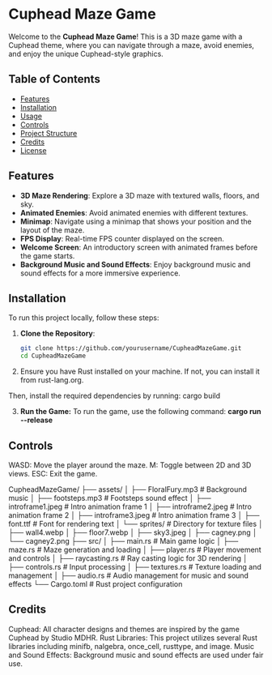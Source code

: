 # Cuphead Maze Game

Welcome to the **Cuphead Maze Game**! This is a 3D maze game with a Cuphead theme, where you can navigate through a maze, avoid enemies, and enjoy the unique Cuphead-style graphics.

## Table of Contents

- [Features](#features)
- [Installation](#installation)
- [Usage](#usage)
- [Controls](#controls)
- [Project Structure](#project-structure)
- [Credits](#credits)
- [License](#license)

## Features

- **3D Maze Rendering**: Explore a 3D maze with textured walls, floors, and sky.
- **Animated Enemies**: Avoid animated enemies with different textures.
- **Minimap**: Navigate using a minimap that shows your position and the layout of the maze.
- **FPS Display**: Real-time FPS counter displayed on the screen.
- **Welcome Screen**: An introductory screen with animated frames before the game starts.
- **Background Music and Sound Effects**: Enjoy background music and sound effects for a more immersive experience.

## Installation

To run this project locally, follow these steps:

1. **Clone the Repository**:
   ```bash
   git clone https://github.com/yourusername/CupheadMazeGame.git
   cd CupheadMazeGame

2. Ensure you have Rust installed on your machine. If not, you can install it from rust-lang.org.

Then, install the required dependencies by running:
cargo build

3. **Run the Game:**
To run the game, use the following command:
**cargo run --release**


## Controls
WASD: Move the player around the maze.
M: Toggle between 2D and 3D views.
ESC: Exit the game.

CupheadMazeGame/
├── assets/
│   ├── FloralFury.mp3       # Background music
│   ├── footsteps.mp3        # Footsteps sound effect
│   ├── introframe1.jpeg     # Intro animation frame 1
│   ├── introframe2.jpeg     # Intro animation frame 2
│   ├── introframe3.jpeg     # Intro animation frame 3
│   ├── font.ttf             # Font for rendering text
│   └── sprites/             # Directory for texture files
│       ├── wall4.webp
│       ├── floor7.webp
│       ├── sky3.jpeg
│       ├── cagney.png
│       └── cagney2.png
├── src/
│   ├── main.rs              # Main game logic
│   ├── maze.rs              # Maze generation and loading
│   ├── player.rs            # Player movement and controls
│   ├── raycasting.rs        # Ray casting logic for 3D rendering
│   ├── controls.rs          # Input processing
│   ├── textures.rs          # Texture loading and management
│   ├── audio.rs             # Audio management for music and sound effects
└── Cargo.toml               # Rust project configuration


## Credits
Cuphead: All character designs and themes are inspired by the game Cuphead by Studio MDHR.
Rust Libraries: This project utilizes several Rust libraries including minifb, nalgebra, once_cell, rusttype, and image.
Music and Sound Effects: Background music and sound effects are used under fair use.

